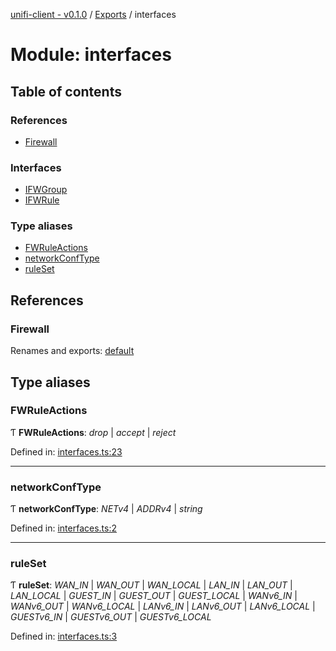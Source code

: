 [unifi-client - v0.1.0](../README.md) / [Exports](../modules.md) / interfaces

# Module: interfaces

## Table of contents

### References

- [Firewall](interfaces.md#firewall)

### Interfaces

- [IFWGroup](../interfaces/interfaces.ifwgroup.md)
- [IFWRule](../interfaces/interfaces.ifwrule.md)

### Type aliases

- [FWRuleActions](interfaces.md#fwruleactions)
- [networkConfType](interfaces.md#networkconftype)
- [ruleSet](interfaces.md#ruleset)

## References

### Firewall

Renames and exports: [default](../classes/firewall_firewall.default.md)

## Type aliases

### FWRuleActions

Ƭ **FWRuleActions**: *drop* \| *accept* \| *reject*

Defined in: [interfaces.ts:23](https://github.com/thib3113/unifi-client/blob/963dbf0/src/interfaces.ts#L23)

___

### networkConfType

Ƭ **networkConfType**: *NETv4* \| *ADDRv4* \| *string*

Defined in: [interfaces.ts:2](https://github.com/thib3113/unifi-client/blob/963dbf0/src/interfaces.ts#L2)

___

### ruleSet

Ƭ **ruleSet**: *WAN_IN* \| *WAN_OUT* \| *WAN_LOCAL* \| *LAN_IN* \| *LAN_OUT* \| *LAN_LOCAL* \| *GUEST_IN* \| *GUEST_OUT* \| *GUEST_LOCAL* \| *WANv6_IN* \| *WANv6_OUT* \| *WANv6_LOCAL* \| *LANv6_IN* \| *LANv6_OUT* \| *LANv6_LOCAL* \| *GUESTv6_IN* \| *GUESTv6_OUT* \| *GUESTv6_LOCAL*

Defined in: [interfaces.ts:3](https://github.com/thib3113/unifi-client/blob/963dbf0/src/interfaces.ts#L3)
